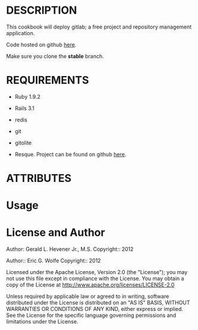 DESCRIPTION
===========

This cookbook will deploy gitlab; a free project and repository management
application.

Code hosted on github [here](https://github.com/gitlabhq/gitlabhq/tree/stable).

Make sure you clone the __stable__ branch.

REQUIREMENTS
============

* Ruby 1.9.2

* Rails 3.1

* redis

* git

* gitolite

* Resque. Project can be found on github [here](https://github.com/defunkt/resque).

ATTRIBUTES
==========



Usage
=====


License and Author
==================

Author: Gerald L. Hevener Jr., M.S.
Copyright:: 2012

Author:: Eric G. Wolfe 
Copyright:: 2012

Licensed under the Apache License, Version 2.0 (the "License");
you may not use this file except in compliance with the License.
You may obtain a copy of the License at
    http://www.apache.org/licenses/LICENSE-2.0

Unless required by applicable law or agreed to in writing, software
distributed under the License is distributed on an "AS IS" BASIS,
WITHOUT WARRANTIES OR CONDITIONS OF ANY KIND, either express or implied.
See the License for the specific language governing permissions and
limitations under the License.
